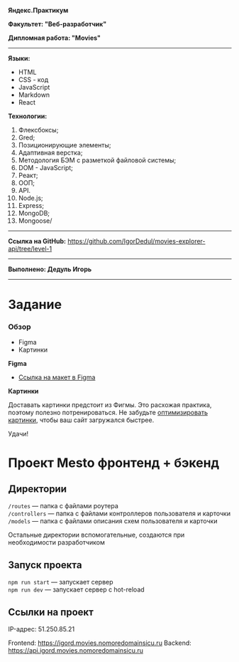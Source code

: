 **Яндекс.Практикум**

**Факультет: "Веб-разработчик"**

**Дипломная работа: "Movies"**

_____________________________________________________________

**Языки:**
* HTML
* CSS - код
* JavaScript
* Markdown
* React

**Технологии:**
1. Флексбоксы;
2. Gred;
3. Позиционирующие элементы;
4. Адаптивная верстка;
5. Методология БЭМ с разметкой файловой системы;
6. DOM - JavaScript;
7. Реакт;
8. ООП;
9. API.
10. Node.js;
11. Express;
12. MongoDB;
13. Mongoose/
_____________________________________________________________

**Ссылка на GitHub:** https://github.com/IgorDedul/movies-explorer-api/tree/level-1
_____________________________________________________________

**Выполнено: Дедуль Игорь**

_____________________________________________________________
# Задание

### Обзор

* Figma
* Картинки

**Figma**

* [Ссылка на макет в Figma](https://www.figma.com/file/2cn9N9jSkmxD84oJik7xL7/JavaScript.-Sprint-4?node-id=0%3A1)

**Картинки**

Доставать картинки предстоит из Фигмы. Это расхожая практика, поэтому полезно потренироваться.
Не забудьте [оптимизировать картинки](https://tinypng.com/), чтобы ваш сайт загружался быстрее.

Удачи!

# Проект Mesto фронтенд + бэкенд


## Директории

`/routes` — папка с файлами роутера  
`/controllers` — папка с файлами контроллеров пользователя и карточки   
`/models` — папка с файлами описания схем пользователя и карточки  
  
Остальные директории вспомогательные, создаются при необходимости разработчиком

## Запуск проекта

`npm run start` — запускает сервер   
`npm run dev` — запускает сервер с hot-reload

## Ссылки на проект

IP-адрес: 51.250.85.21

Frontend: https://igord.movies.nomoredomainsicu.ru
Backend: https://api.igord.movies.nomoredomainsicu.ru
